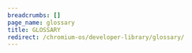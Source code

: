 ```yaml
---
breadcrumbs: []
page_name: glossary
title: GLOSSARY
redirect: /chromium-os/developer-library/glossary/
---
```

